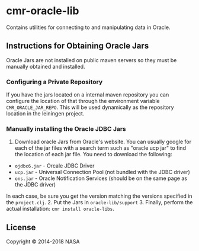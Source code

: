 # cmr-oracle-lib

Contains utilities for connecting to and manipulating data in Oracle.

## Instructions for Obtaining Oracle Jars

Oracle Jars are not installed on public maven servers so they must be manually
obtained and installed.

### Configuring a Private Repository

If you have the jars located on a internal maven repository you can configure
the location of that through the environment variable `CMR_ORACLE_JAR_REPO`.
This will be used dynamically as the repository location in the leiningen
project.

### Manually installing the Oracle JDBC Jars

1. Download oracle Jars from Oracle's website. You can usually google for
   each of the jar files with a search term such as "oracle ucp jar" to find
   the location of each jar file. You need to download the following:

  * `ojdbc6.jar` - Orcale JDBC Driver
  * `ucp.jar` - Universal Connection Pool (not bundled with the JDBC driver)
  * `ons.jar` - Oracle Notification Services (should be on the same page as
    the JDBC driver)

  In each case, be sure you get the version matching the versions specified
  in the `project.clj`.
2. Put the Jars in `oracle-lib/support`
3. Finally, perform the actual installation: `cmr install oracle-libs`.

## License

Copyright © 2014-2018 NASA

